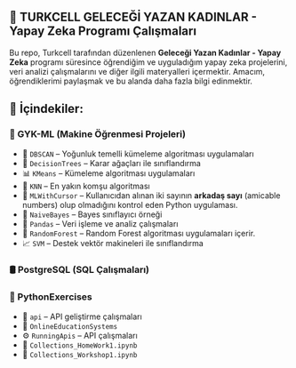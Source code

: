 ## 📂 TURKCELL GELECEĞİ YAZAN KADINLAR - Yapay Zeka Programı Çalışmaları

Bu repo, Turkcell tarafından düzenlenen **Geleceği Yazan Kadınlar - Yapay Zeka** programı süresince öğrendiğim ve uyguladığım yapay zeka projelerini, veri analizi çalışmalarını ve diğer ilgili materyalleri içermektir. Amacım, öğrendiklerimi paylaşmak ve bu alanda daha fazla bilgi edinmektir.


## 📑 İçindekiler:

### 🤖 GYK-ML (Makine Öğrenmesi Projeleri)
- 📌 `DBSCAN` – Yoğunluk temelli kümeleme algoritması uygulamaları  
- 🌳 `DecisionTrees` – Karar ağaçları ile sınıflandırma  
- 📊 `KMeans` – Kümeleme algoritması uygulamaları  
- 🧠 `KNN` – En yakın komşu algoritması  
- 🧬 `MLWithCursor` –  Kullanıcıdan alınan iki sayının **arkadaş sayı** (amicable numbers) olup olmadığını kontrol eden Python uygulaması.  
- 🧪 `NaiveBayes` – Bayes sınıflayıcı örneği 
- 🐼 `Pandas` – Veri işleme ve analiz çalışmaları  
- 🌲 `RandomForest` –  Random Forest algoritması uygulamaları içerir.
- 📈 `SVM` – Destek vektör makineleri ile sınıflandırma  

### 🛢️ PostgreSQL (SQL Çalışmaları) 

### 🐍 PythonExercises 
- 📁 `api` – API geliştirme çalışmaları  
- 🧩 `OnlineEducationSystems` 
- ⚙️ `RunningApis` – API çalışmaları
- 📓 `Collections_HomeWork1.ipynb`  
- 📘 `Collections_Workshop1.ipynb`
